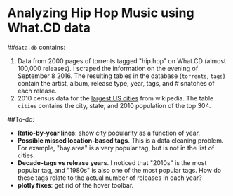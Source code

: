 # Analyzing Hip Hop Music using What.CD data

##`data.db` contains:

1. Data from 2000 pages of torrents tagged "hip.hop" on What.CD (almost 100,000 releases). I scraped the information on the evening of September 8 2016. The resulting tables in the database (`torrents`, `tags`) contain the artist, album, release type, year, tags, and # snatches of each release.
2. 2010 census data for the [largest US cities](https://en.wikipedia.org/wiki/List_of_United_States_cities_by_population) from wikipedia. The table `cities` contains the city, state, and 2010 population of the top 304.


##To-do:

- **Ratio-by-year lines**: show city popularity as a function of year.
- **Possible missed location-based tags**. This is a data cleaning problem. For example, "bay.area" is a very popular tag, but is not in the list of cities.
- **Decade-tags vs release years**. I noticed that "2010s" is the most popular tag, and "1980s" is also one of the most popular tags. How do these tags relate to the actual number of releases in each year?
- **plotly fixes**: get rid of the hover toolbar.